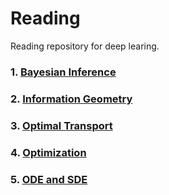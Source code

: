 # Reading

Reading repository for deep learing.

### 1. [Bayesian Inference](/Bayesian%20inference/bayes_survey.md)

### 2. [Information Geometry](/Information%20Geometry/info_survey.md)

### 3. [Optimal Transport](/Optimal%20Transport/ot_survey.md)

### 4. [Optimization](/Optimization/opt_survey.md)

### 5. [ODE and SDE](/ODE%20and%20SDE/sde_survey.md)

